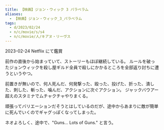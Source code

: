 ```yaml
---
title: 【映画】ジョン・ウィック 3 パラベラム
aliases:
  - 【映画】ジョン・ウィック_3_パラベラム
tags:
  - d/2023/02/24
  - n/c/movie/s/s4
  - n/c/movie/人/キアヌ・リーヴス 
---
```


2023-02-24 Netflix にて鑑賞

前作の直後から始まっていて、ストーリーもほぼ継続している。
ルールを破ったジョンウィックを殺し屋ギルド全員で殺しにかかるところを全部返り討ちに遭うというやつ。

前置きが無いので、何人死んだ、何発撃った、殴った、投げた、折った、潰した、刺した、斬った、噛んだ、アクションに次ぐアクション。
ジャックバウアー超えのスタミナでムチャクチャやりまくる。

頑張ってバリエーションだそうとはしているのだが、途中からあまりに敵が簡単に死んでいくのでギャグっぽくなってしまった。

ネオよろしく、途中で、"Guns... Lots of Guns." と言う。






